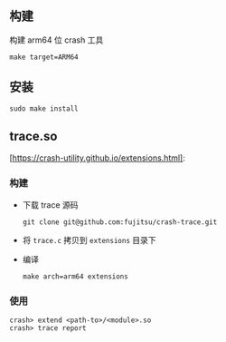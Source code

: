 ## 构建

构建 arm64 位 crash 工具

```shell
make target=ARM64
```

## 安装

```shell
sudo make install
```

## trace.so

[https://crash-utility.github.io/extensions.html]:

### 构建

- 下载 trace 源码

  ```shell
  git clone git@github.com:fujitsu/crash-trace.git
  ```

- 将 `trace.c` 拷贝到 `extensions` 目录下

- 编译

  ```shell
  make arch=arm64 extensions
  ```

### 使用

```shell
crash> extend <path-to>/<module>.so
crash> trace report
```

